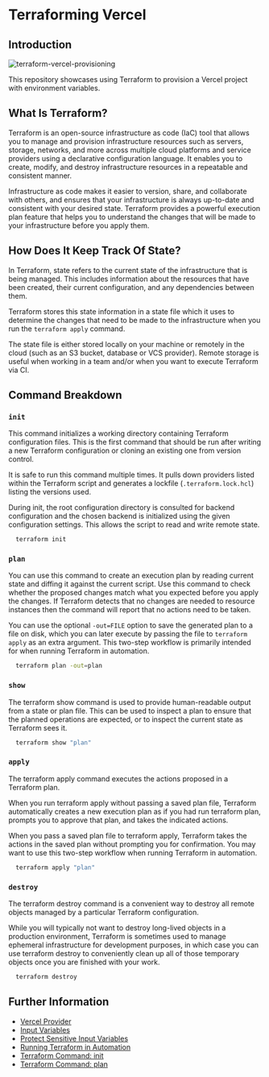 # Terraforming Vercel

## Introduction

![terraform-vercel-provisioning](https://user-images.githubusercontent.com/167421/227387437-92a83ab1-4475-41eb-a854-de63c7a54424.gif)

This repository showcases using Terraform to provision a Vercel project with environment variables.

## What Is Terraform?

Terraform is an open-source infrastructure as code (IaC) tool that allows you to manage and provision infrastructure resources such as servers, storage, networks, and more across multiple cloud platforms and service providers using a declarative configuration language. It enables you to create, modify, and destroy infrastructure resources in a repeatable and consistent manner. 

Infrastructure as code makes it easier to version, share, and collaborate with others, and ensures that your infrastructure is always up-to-date and consistent with your desired state. Terraform provides a powerful execution plan feature that helps you to understand the changes that will be made to your infrastructure before you apply them.

## How Does It Keep Track Of State?

In Terraform, state refers to the current state of the infrastructure that is being managed. This includes information about the resources that have been created, their current configuration, and any dependencies between them.

Terraform stores this state information in a state file which it uses to determine the changes that need to be made to the infrastructure when you run the `terraform apply` command.

The state file is either stored locally on your machine or remotely in the cloud (such as an S3 bucket, database or VCS provider). Remote storage is useful when working in a team and/or when you want to execute Terraform via CI.

## Command Breakdown

### `init`

This command initializes a working directory containing Terraform configuration files. This is the first command that should be run after writing a new Terraform configuration or cloning an existing one from version control.

It is safe to run this command multiple times. It pulls down providers listed within the Terraform script and generates a lockfile (`.terraform.lock.hcl`) listing the versions used.

During init, the root configuration directory is consulted for backend configuration and the chosen backend is initialized using the given configuration settings. This allows the script to read and write remote state.

```sh
  terraform init
```

### `plan`

You can use this command to create an execution plan by reading current state and diffing it against the current script. Use this command to check whether the proposed changes match what you expected before you apply the changes. If Terraform detects that no changes are needed to resource instances then the command will report that no actions need to be taken.

You can use the optional `-out=FILE` option to save the generated plan to a file on disk, which you can later execute by passing the file to `terraform apply` as an extra argument. This two-step workflow is primarily intended for when running Terraform in automation.

```sh
  terraform plan -out=plan
```

### `show`

The terraform show command is used to provide human-readable output from a state or plan file. This can be used to inspect a plan to ensure that the planned operations are expected, or to inspect the current state as Terraform sees it.

```sh
  terraform show "plan"
```

### `apply`

The terraform apply command executes the actions proposed in a Terraform plan.

When you run terraform apply without passing a saved plan file, Terraform automatically creates a new execution plan as if you had run terraform plan, prompts you to approve that plan, and takes the indicated actions. 

When you pass a saved plan file to terraform apply, Terraform takes the actions in the saved plan without prompting you for confirmation. You may want to use this two-step workflow when running Terraform in automation.

```sh
  terraform apply "plan"
```

### `destroy`

The terraform destroy command is a convenient way to destroy all remote objects managed by a particular Terraform configuration.

While you will typically not want to destroy long-lived objects in a production environment, Terraform is sometimes used to manage ephemeral infrastructure for development purposes, in which case you can use terraform destroy to conveniently clean up all of those temporary objects once you are finished with your work.

```sh
  terraform destroy
```

## Further Information
 - [Vercel Provider](https://registry.terraform.io/providers/vercel/vercel/latest/docs)
 - [Input Variables](https://developer.hashicorp.com/terraform/language/values/variables)
 - [Protect Sensitive Input Variables](https://developer.hashicorp.com/terraform/tutorials/configuration-language/sensitive-variables)
 - [Running Terraform in Automation](https://developer.hashicorp.com/terraform/tutorials/automation/automate-terraform)
 - [Terraform Command: init](https://developer.hashicorp.com/terraform/cli/commands/init)
 - [Terraform Command: plan](https://developer.hashicorp.com/terraform/cli/commands/plan)